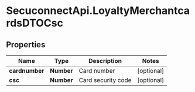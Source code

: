 # SecuconnectApi.LoyaltyMerchantcardsDTOCsc

## Properties
Name | Type | Description | Notes
------------ | ------------- | ------------- | -------------
**cardnumber** | **Number** | Card number | [optional] 
**csc** | **Number** | Card security code | [optional] 


